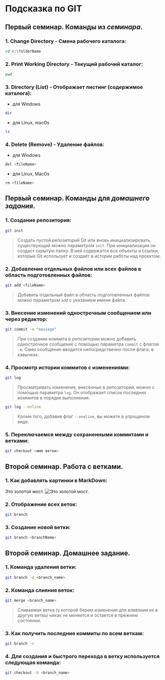 # Подсказка по GIT

## Первый семинар. Команды из *семинара*.
### 1. Change Directory - Смена рабочего каталога:
```sh
cd c:\folderName
```
### 2. Print Working Directory - Текущий рабочий каталог:
```sh
pwd
```
### 3. Directory (List) - Отображает листинг (содержимое каталога):
* для Windows
```sh
dir
```
* для Linux, macOs 
```sh
ls
```
### 4. Delete (Remove) - Удаление файлов:

* для Windows 
```sh
del <fileName>
```
* для Linux, MacOs 
```sh
rm <fileName>
``````
## Первый семинар. Команды для *домашнего задания*.

### 1. Создание репозитория:
```sh
git init
```
> Создать пустой репозиторий Git или вновь инициализировать существующий можно параметром `init`. При инициализации он создаст скрытую папку. В ней содержатся все объекты и ссылки, которые Git использует и создаёт в истории работы над проектом.

### 2. Добавление отдельных файлов или всех файлов в область подготовленных файлов:

```sh
git add <fileName>
```
> Добавить отдельный файл в область подготовленных файлов можно параметром `add` с указанием имени файла.

### 3. Внесение изменений однострочным сообщением или через редактор:
```sh
git commit -m "massage"
```
> При создании коммита в репозитории можно добавить однострочное сообщение с помощью параметра `commit` с флагом `-m`. Само сообщение вводится непосредственно после флага, в кавычках.
### 4. Просмотр истории коммитов с изменениями:
```sh
git log
```
> Просматривать изменения, внесённые в репозиторий, можно с помощью параметра `log`. Он отображает список последних коммитов в порядке выполнения.
```sh
git log --online
```
> Кроме того, добавив флаг `--oneline`, вы можете в упрощеном виде.
### 5. Переключаемся между сохраненными коммитами и ветками:
```sh
git checkout <имя ветки>
```
## Второй семинар. Работа с ветками.

### 1. Как добавлять картинки в MarkDown:

Это золотой мост. 
![Это золотой мост.](goldenBrige.jpeg)

### 2. Отображение всех веток:
```sh
git branch
```
### 3. Создание новой ветки: 
```sh
git branch <branchName>
```
## Второй семинар. Домашнее задание.
### 1. Команда удаления ветки:
```sh
git branch -d <branch_name>
```
### 2. Команда слияния веток:
```sh
git merge <branch_name>
```
> Cливаемая ветка (у которой берем изменения для *вливания* их в другую ветвь) никак не меняется и остается в прежнем состоянии.
### 3. Как получить последние коммиты по всем веткам:
```sh
git branch -v
```
### 4. Для создания и быстрого перехода в ветку используется следующая команда:
```sh
git checkout -b <branch_name>
```